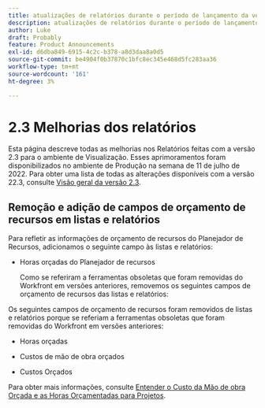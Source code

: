 ```yaml
---
title: atualizações de relatórios durante o período de lançamento da versão 2.3
description: atualizações de relatórios durante o período de lançamento da versão 2.3
author: Luke
draft: Probably
feature: Product Announcements
exl-id: d6dba849-6915-4c2c-b378-a8d3daa8a0d5
source-git-commit: be4904f0b37870c1bfc8ec345e468d5fc283aa36
workflow-type: tm+mt
source-wordcount: '161'
ht-degree: 3%

---
```


# 2.3 Melhorias dos relatórios

Esta página descreve todas as melhorias nos Relatórios feitas com a versão 2.3 para o ambiente de Visualização. Esses aprimoramentos foram disponibilizados no ambiente de Produção na semana de 11 de julho de 2022. Para obter uma lista de todas as alterações disponíveis com a versão 22.3, consulte [Visão geral da versão 2.3](../../../product-announcements/product-releases/22.3-release-activity/22-3-release-overview.md).

## Remoção e adição de campos de orçamento de recursos em listas e relatórios

Para refletir as informações de orçamento de recursos do Planejador de Recursos, adicionamos o seguinte campo às listas e relatórios:

* Horas orçadas do Planejador de recursos

   Como se referiram a ferramentas obsoletas que foram removidas do Workfront em versões anteriores, removemos os seguintes campos de orçamento de recursos das listas e relatórios:


Os seguintes campos de orçamento de recursos foram removidos de listas e relatórios porque se referiam a ferramentas obsoletas que foram removidas do Workfront em versões anteriores:

* Horas orçadas

* Custos de mão de obra orçados

* Custos Orçados


Para obter mais informações, consulte [Entender o Custo da Mão de obra Orçada e as Horas Orçamentadas para Projetos](/help/quicksilver/manage-work/projects/project-finances/budgeted-labor-cost.md).

